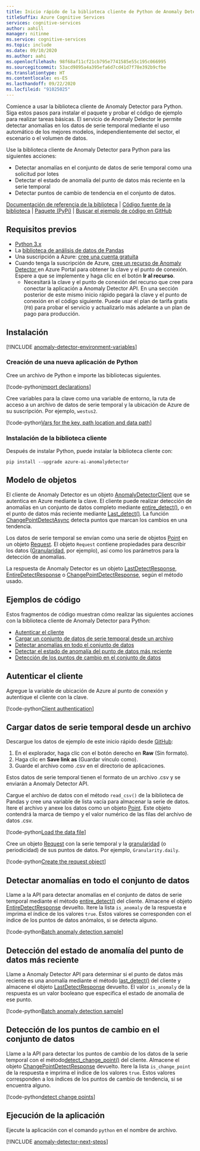 ```yaml
---
title: Inicio rápido de la biblioteca cliente de Python de Anomaly Detector
titleSuffix: Azure Cognitive Services
services: cognitive-services
author: aahill
manager: nitinme
ms.service: cognitive-services
ms.topic: include
ms.date: 09/10/2020
ms.author: aahi
ms.openlocfilehash: 98f68af11cf21cb795e7741585e55c195c066995
ms.sourcegitcommit: 53acd9895a4a395efa6d7cd41d7f78e392b9cfbe
ms.translationtype: HT
ms.contentlocale: es-ES
ms.lasthandoff: 09/22/2020
ms.locfileid: "91025025"
---
```

Comience a usar la biblioteca cliente de Anomaly Detector para Python. Siga estos pasos para instalar el paquete y probar el código de ejemplo para realizar tareas básicas. El servicio de Anomaly Detector le permite detectar anomalías en los datos de serie temporal mediante el uso automático de los mejores modelos, independientemente del sector, el escenario o el volumen de datos.

Use la biblioteca cliente de Anomaly Detector para Python para las siguientes acciones:

* Detectar anomalías en el conjunto de datos de serie temporal como una solicitud por lotes
* Detectar el estado de anomalía del punto de datos más reciente en la serie temporal
* Detectar puntos de cambio de tendencia en el conjunto de datos.

[Documentación de referencia de la biblioteca](https://go.microsoft.com/fwlink/?linkid=2090370) | [Código fuente de la biblioteca](https://github.com/Azure/azure-sdk-for-python/tree/master/sdk/cognitiveservices/azure-cognitiveservices-anomalydetector) | [Paquete (PyPi)](https://pypi.org/project/azure-ai-anomalydetector/) | [Buscar el ejemplo de código en GitHub](https://github.com/Azure-Samples/AnomalyDetector/blob/master/quickstarts/sdk/python-sdk-sample.py)

## <a name="prerequisites"></a>Requisitos previos

* [Python 3.x](https://www.python.org/)
* La [biblioteca de análisis de datos de Pandas](https://pandas.pydata.org/)
* Una suscripción a Azure: [cree una cuenta gratuita](https://azure.microsoft.com/free/cognitive-services)
* Cuando tenga la suscripción de Azure, <a href="https://ms.portal.azure.com/#create/Microsoft.CognitiveServicesAnomalyDetector"  title="Creación de un recurso de Anomaly Detector"  target="_blank">cree un recurso de Anomaly Detector <span class="docon docon-navigate-external x-hidden-focus"></span></a> en Azure Portal para obtener la clave y el punto de conexión. Espere a que se implemente y haga clic en el botón **Ir al recurso**.
    * Necesitará la clave y el punto de conexión del recurso que cree para conectar la aplicación a Anomaly Detector API. En una sección posterior de este mismo inicio rápido pegará la clave y el punto de conexión en el código siguiente.
    Puede usar el plan de tarifa gratis (`F0`) para probar el servicio y actualizarlo más adelante a un plan de pago para producción.


## <a name="setting-up"></a>Instalación

[!INCLUDE [anomaly-detector-environment-variables](../environment-variables.md)]

### <a name="create-a-new-python-application"></a>Creación de una nueva aplicación de Python

 Cree un archivo de Python e importe las bibliotecas siguientes.

[!code-python[import declarations](~/samples-anomaly-detector/quickstarts/sdk/python-sdk-sample.py?name=imports)]

Cree variables para la clave como una variable de entorno, la ruta de acceso a un archivo de datos de serie temporal y la ubicación de Azure de su suscripción. Por ejemplo, `westus2`.

[!code-python[Vars for the key, path location and data path](~/samples-anomaly-detector/quickstarts/sdk/python-sdk-sample.py?name=initVars)]

### <a name="install-the-client-library"></a>Instalación de la biblioteca cliente

Después de instalar Python, puede instalar la biblioteca cliente con:

```console
pip install --upgrade azure-ai-anomalydetector
```

## <a name="object-model"></a>Modelo de objetos

El cliente de Anomaly Detector es un objeto [AnomalyDetectorClient](https://docs.microsoft.com/python/api/azure-cognitiveservices-anomalydetector/azure.cognitiveservices.anomalydetector.anomalydetectorclient?view=azure-python) que se autentica en Azure mediante la clave. El cliente puede realizar detección de anomalías en un conjunto de datos completo mediante [entire_detect()](https://docs.microsoft.com/python/api/azure-cognitiveservices-anomalydetector/azure.cognitiveservices.anomalydetector.anomalydetectorclient?view=azure-python#entire-detect-body--custom-headers-none--raw-false----operation-config-), o en el punto de datos más reciente mediante [Last_detect()](https://docs.microsoft.com/python/api/azure-cognitiveservices-anomalydetector/azure.cognitiveservices.anomalydetector.anomalydetectorclient?view=azure-python#last-detect-body--custom-headers-none--raw-false----operation-config-). La función [ChangePointDetectAsync](https://go.microsoft.com/fwlink/?linkid=2090370) detecta puntos que marcan los cambios en una tendencia.

Los datos de serie temporal se envían como una serie de objetos [Point](https://docs.microsoft.com/python/api/azure-cognitiveservices-anomalydetector/azure.cognitiveservices.anomalydetector.models.point?view=azure-python) en un objeto [Request](https://docs.microsoft.com/python/api/azure-cognitiveservices-anomalydetector/azure.cognitiveservices.anomalydetector.models.request?view=azure-python). El objeto `Request` contiene propiedades para describir los datos ([Granularidad](https://docs.microsoft.com/python/api/azure-cognitiveservices-anomalydetector/azure.cognitiveservices.anomalydetector.models.granularity?view=azure-python), por ejemplo), así como los parámetros para la detección de anomalías.

La respuesta de Anomaly Detector es un objeto [LastDetectResponse](https://docs.microsoft.com/python/api/azure-cognitiveservices-anomalydetector/azure.cognitiveservices.anomalydetector.models.lastdetectresponse?view=azure-python), [EntireDetectResponse](https://docs.microsoft.com/python/api/azure-cognitiveservices-anomalydetector/azure.cognitiveservices.anomalydetector.models.entiredetectresponse?view=azure-python) o [ChangePointDetectResponse](https://go.microsoft.com/fwlink/?linkid=2090370), según el método usado.

## <a name="code-examples"></a>Ejemplos de código

Estos fragmentos de código muestran cómo realizar las siguientes acciones con la biblioteca cliente de Anomaly Detector para Python:

* [Autenticar el cliente](#authenticate-the-client)
* [Cargar un conjunto de datos de serie temporal desde un archivo](#load-time-series-data-from-a-file)
* [Detectar anomalías en todo el conjunto de datos](#detect-anomalies-in-the-entire-data-set)
* [Detectar el estado de anomalía del punto de datos más reciente](#detect-the-anomaly-status-of-the-latest-data-point)
* [Detección de los puntos de cambio en el conjunto de datos](#detect-change-points-in-the-data-set)

## <a name="authenticate-the-client"></a>Autenticar el cliente

Agregue la variable de ubicación de Azure al punto de conexión y autentique el cliente con la clave.

[!code-python[Client authentication](~/samples-anomaly-detector/quickstarts/sdk/python-sdk-sample.py?name=client)]

## <a name="load-time-series-data-from-a-file"></a>Cargar datos de serie temporal desde un archivo

Descargue los datos de ejemplo de este inicio rápido desde [GitHub](https://github.com/Azure-Samples/AnomalyDetector/blob/master/example-data/request-data.csv):
1. En el explorador, haga clic con el botón derecho en **Raw** (Sin formato).
2. Haga clic en **Save link as** (Guardar vínculo como).
3. Guarde el archivo como .csv en el directorio de aplicaciones.

Estos datos de serie temporal tienen el formato de un archivo .csv y se enviarán a Anomaly Detector API.

Cargue el archivo de datos con el método `read_csv()` de la biblioteca de Pandas y cree una variable de lista vacía para almacenar la serie de datos. Itere el archivo y anexe los datos como un objeto [Point](https://docs.microsoft.com/python/api/azure-cognitiveservices-anomalydetector/azure.cognitiveservices.anomalydetector.models.point?view=azure-python). Este objeto contendrá la marca de tiempo y el valor numérico de las filas del archivo de datos .csv.

[!code-python[Load the data file](~/samples-anomaly-detector/quickstarts/sdk/python-sdk-sample.py?name=loadDataFile)]

Cree un objeto [Request](https://docs.microsoft.com/python/api/azure-cognitiveservices-anomalydetector/azure.cognitiveservices.anomalydetector.models.request?view=azure-python) con la serie temporal y la [granularidad](https://docs.microsoft.com/python/api/azure-cognitiveservices-anomalydetector/azure.cognitiveservices.anomalydetector.models.granularity?view=azure-python) (o periodicidad) de sus puntos de datos. Por ejemplo, `Granularity.daily`.

[!code-python[Create the request object](~/samples-anomaly-detector/quickstarts/sdk/python-sdk-sample.py?name=request)]

## <a name="detect-anomalies-in-the-entire-data-set"></a>Detectar anomalías en todo el conjunto de datos

Llame a la API para detectar anomalías en el conjunto de datos de serie temporal mediante el método [entire_detect()](https://docs.microsoft.com/python/api/azure-cognitiveservices-anomalydetector/azure.cognitiveservices.anomalydetector.anomalydetectorclient?view=azure-python#entire-detect-body--custom-headers-none--raw-false----operation-config-) del cliente. Almacene el objeto [EntireDetectResponse](https://docs.microsoft.com/python/api/azure-cognitiveservices-anomalydetector/azure.cognitiveservices.anomalydetector.models.entiredetectresponse?view=azure-python) devuelto. Itere la lista `is_anomaly` de la respuesta e imprima el índice de los valores `true`. Estos valores se corresponden con el índice de los puntos de datos anómalos, si se detecta alguno.

[!code-python[Batch anomaly detection sample](~/samples-anomaly-detector/quickstarts/sdk/python-sdk-sample.py?name=detectAnomaliesBatch)]

## <a name="detect-the-anomaly-status-of-the-latest-data-point"></a>Detección del estado de anomalía del punto de datos más reciente

Llame a Anomaly Detector API para determinar si el punto de datos más reciente es una anomalía mediante el método [last_detect()](https://docs.microsoft.com/python/api/azure-cognitiveservices-anomalydetector/azure.cognitiveservices.anomalydetector.anomalydetectorclient?view=azure-python#last-detect-body--custom-headers-none--raw-false----operation-config-) del cliente y almacene el objeto [LastDetectResponse](https://docs.microsoft.com/python/api/azure-cognitiveservices-anomalydetector/azure.cognitiveservices.anomalydetector.models.lastdetectresponse?view=azure-python) devuelto. El valor `is_anomaly` de la respuesta es un valor booleano que especifica el estado de anomalía de ese punto.  

[!code-python[Batch anomaly detection sample](~/samples-anomaly-detector/quickstarts/sdk/python-sdk-sample.py?name=latestPointDetection)]

## <a name="detect-change-points-in-the-data-set"></a>Detección de los puntos de cambio en el conjunto de datos

Llame a la API para detectar los puntos de cambio de los datos de la serie temporal con el método[detect_change_point()](https://go.microsoft.com/fwlink/?linkid=2090370) del cliente. Almacene el objeto [ChangePointDetectResponse](https://go.microsoft.com/fwlink/?linkid=2090370) devuelto. Itere la lista `is_change_point` de la respuesta e imprima el índice de los valores `true`. Estos valores corresponden a los índices de los puntos de cambio de tendencia, si se encuentra alguno.

[!code-python[detect change points](~/samples-anomaly-detector/quickstarts/sdk/python-sdk-sample.py?name=changePointDetection)]

## <a name="run-the-application"></a>Ejecución de la aplicación

Ejecute la aplicación con el comando `python` en el nombre de archivo.

[!INCLUDE [anomaly-detector-next-steps](../quickstart-cleanup-next-steps.md)]
